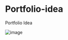 # Portfolio-idea
Portfolio Idea


![image](https://github.com/iamalissontomazelli/Portfolio-idea/assets/105504791/f249ba4c-b340-41cc-8f51-a00ee176893d)
